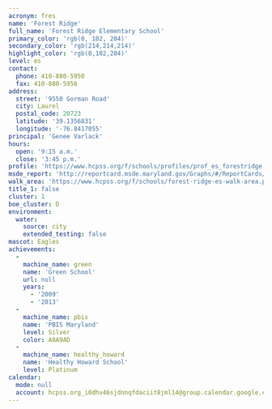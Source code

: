 ```yaml
---
acronym: fres
name: 'Forest Ridge'
full_name: 'Forest Ridge Elementary School'
primary_color: 'rgb(0, 102, 204)'
secondary_color: 'rgb(214,214,214)'
highlight_color: 'rgb(0,102,204)'
level: es
contact:
  phone: 410-880-5950
  fax: 410-880-5956
address:
  street: '9550 Gorman Road'
  city: Laurel
  postal_code: 20723
  latitude: '39.1356831'
  longitude: '-76.8417055'
principal: 'Genee Varlack'
hours:
  open: '9:15 a.m.'
  close: '3:45 p.m.'
profile: 'https://www.hcpss.org/f/schools/profiles/prof_es_forestridge.pdf'
msde_report: 'http://reportcard.msde.maryland.gov/Graphs/#/ReportCards/ReportCardSchool/1//1/13/0622/'
walk_area: 'https://www.hcpss.org/f/schools/forest-ridge-es-walk-area.pdf'
title_1: false
cluster: 1
boe_cluster: D
environment:
  water:
    source: city
    extended_testing: false
mascot: Eagles
achievements:
  -
    machine_name: green
    name: 'Green School'
    url: null
    years:
      - '2009'
      - '2013'
  -
    machine_name: pbis
    name: 'PBIS Maryland'
    level: Silver
    color: A8A9AD
  -
    machine_name: healthy_howard
    name: 'Healthy Howard School'
    level: Platinum
calendar:
  mode: null
  account: hcpss.org_i0dhv46sjdnnqfdaciit8jml14@group.calendar.google.com
---
```

